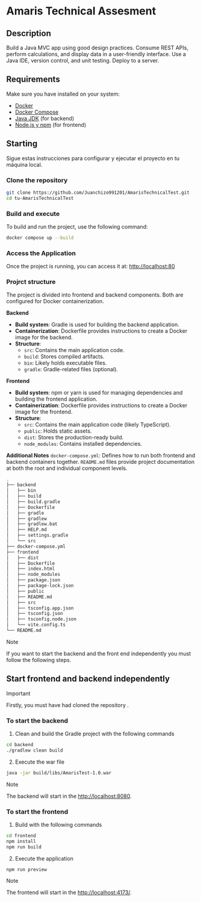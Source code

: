 # Amaris Technical Assesment

## Description

Build a Java MVC app using good design practices. Consume REST APIs, perform calculations, and display data in a user-friendly interface. Use a Java IDE, version control, and unit testing. Deploy to a server.

## Requirements

Make sure you have installed on your system:

- [Docker](https://www.docker.com/get-started)
- [Docker Compose](https://docs.docker.com/compose/install/)
- [Java JDK](https://www.oracle.com/co/java/technologies/downloads/#java17) (for backend)
- [Node.js y npm](https://nodejs.org/en/) (for frontend)

## Starting

Sigue estas instrucciones para configurar y ejecutar el proyecto en tu máquina local.

### Clone the repository

```bash
git clone https://github.com/Juanchizo991201/AmarisTechnicalTest.git
cd tu-AmarisTechnicalTest
```

### Build and execute

To build and run the project, use the following command:

```bash
docker compose up --build
```

### Access the Application

Once the project is running, you can access it at: [http://localhost:80](http://localhost:80/)

### Projrct structure

The project is divided into frontend and backend components. Both are configured for Docker containerization.

**Backend**
- **Build system**: Gradle is used for building the backend application.
- **Containerization**: Dockerfile provides instructions to create a Docker image for the backend.
- **Structure**:
  - `src`: Contains the main application code.
  - `build`: Stores compiled artifacts.
  - `bin`: Likely holds executable files.
  - `gradle`: Gradle-related files (optional).

**Frontend**
- **Build system**: npm or yarn is used for managing dependencies and building the frontend application.
- **Containerization**: Dockerfile provides instructions to create a Docker image for the frontend.
- **Structure**:
  - `src`: Contains the main application code (likely TypeScript).
  - `public`: Holds static assets.
  - `dist`: Stores the production-ready build.
  - `node_modules`: Contains installed dependencies.

**Additional Notes**
`docker-compose.yml`: Defines how to run both frontend and backend containers together.
`README.md` files provide project documentation at both the root and individual component levels.

```bash
.
├── backend
│   ├── bin
│   ├── build
│   ├── build.gradle
│   ├── Dockerfile
│   ├── gradle
│   ├── gradlew
│   ├── gradlew.bat
│   ├── HELP.md
│   ├── settings.gradle
│   └── src
├── docker-compose.yml
├── frontend
│   ├── dist
│   ├── Dockerfile
│   ├── index.html
│   ├── node_modules
│   ├── package.json
│   ├── package-lock.json
│   ├── public
│   ├── README.md
│   ├── src
│   ├── tsconfig.app.json
│   ├── tsconfig.json
│   ├── tsconfig.node.json
│   └── vite.config.ts
└── README.md
```

> [!NOTE]
> If you want to start the backend and the front end independently you must follow the following steps.



## Start frontend and backend independently

> [!IMPORTANT]
> Firstly, you must have had cloned the repository .

### To start the backend 

1. Clean and build the Gradle project with the following commands

```bash
cd backend
./gradlew clean build
```

2. Execute the war file
```bash
java -jar build/libs/AmarisTest-1.0.war
```

> [!NOTE]
> The backend will start in the [http://localhost:8080](http://localhost:8080).


### To start the frontend 

1. Build with the following commands

```bash
cd frontend
npm install
npm run build
```

2. Execute the application
```bash
npm run preview
```

> [!NOTE]
> The frontend will start in the [http://localhost:4173/](http://localhost:4173/).
